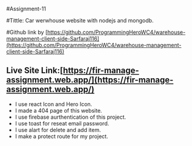 #Assignment-11

#Tittle: Car werwhouse website with nodejs and mongodb.

#Github link by [https://github.com/ProgrammingHeroWC4/warehouse-management-client-side-Sarfaraj116](https://github.com/ProgrammingHeroWC4/warehouse-management-client-side-Sarfaraj116)

## Live Site Link:[https://fir-manage-assignment.web.app/](https://fir-manage-assignment.web.app/)


* I use react Icon and Hero Icon.
* I made a 404 page of this website.
* I use firebase aurthentication of this project.
* I use toast for reseat email password.
* I use alart for delete and add item.
* I make a protect route for my project.
